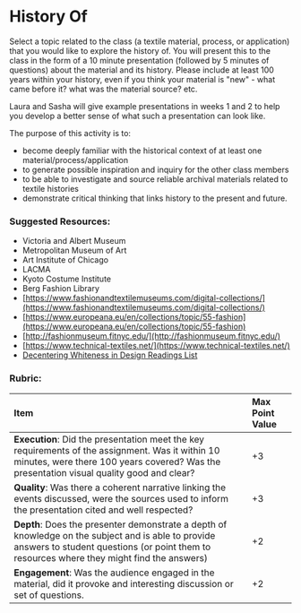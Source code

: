 # History Of

Select a topic related to the class \(a textile material, process, or application\) that you would like to explore the history of. You will present this to the class in the form of a 10 minute presentation \(followed by 5 minutes of questions\) about the material and its history. Please include at least 100 years within your history, even if you think your material is "new" - what came before it? what was the material source? etc.

Laura and Sasha will give example presentations in weeks 1 and 2 to help you develop a better sense of what such a presentation can look like. 

The purpose of this activity is to: 

* become deeply familiar with the historical context of at least one material/process/application
* to generate possible inspiration and inquiry for the other class members
* to be able to investigate and source reliable archival materials related to textile histories 
* demonstrate critical thinking that links history to the present and future. 

### Suggested Resources: 

* Victoria and Albert Museum
* Metropolitan Museum of Art
* Art Institute of Chicago
* LACMA
* Kyoto Costume Institute 
* Berg Fashion Library
* [https://www.fashionandtextilemuseums.com/digital-collections/](https://www.fashionandtextilemuseums.com/digital-collections/)
* [https://www.europeana.eu/en/collections/topic/55-fashion](https://www.europeana.eu/en/collections/topic/55-fashion)
* [http://fashionmuseum.fitnyc.edu/](http://fashionmuseum.fitnyc.edu/)
* [https://www.technical-textiles.net/](https://www.technical-textiles.net/)
* [Decentering Whiteness in Design Readings List](https://docs.google.com/document/d/1KiW2ULDFeIm_OuvwhM2lygxwhoNddrEFk5tYI9zbldw/edit?fbclid=IwAR21LMyao9rvkccwG97nplMLwuAdzWgcGOduaePvpbBgfD9_dVm0FK4eaQw#heading=h.tmxp8rjigxll) 

### Rubric: 

| Item | Max Point Value |
| :--- | :--- |
| **Execution**: Did the presentation meet the key requirements of the assignment. Was it within 10 minutes, were there 100 years covered? Was the presentation visual quality good and clear? | +3  |
| **Quality**: Was there a coherent narrative linking the events discussed, were the sources used to inform the presentation cited and well respected?  | +3 |
| **Depth**: Does the presenter demonstrate a depth of knowledge on the subject and is able to provide answers to student questions \(or point them to resources where they might find the answers\)  | +2 |
| **Engagement**: Was the audience engaged in the material, did it provoke and interesting discussion or set of questions.  | +2 |

